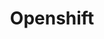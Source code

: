 ---
title: Openshift
show_read_time: false
show_toc: false
canonical_url: 'https://docs.projectcalico.org/v3.9/getting-started/openshift/index'
---